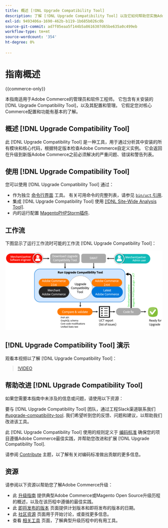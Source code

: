 ```yaml
---
title: 概述 [!DNL Upgrade Compatibility Tool]
description: 了解 [!DNL Upgrade Compatibility Tool] 以及它如何帮助您实施Adobe Commerce项目。
exl-id: 9493406a-1690-462b-b119-1b685b026c0b
source-git-commit: ad7f05eaa5f144b5a8616307d65be635a0c499eb
workflow-type: tm+mt
source-wordcount: '354'
ht-degree: 0%

---
```


# 指南概述

{{commerce-only}}

本指南适用于Adobe Commerce的管理员和软件工程师。 它包含有关安装的 [!DNL Upgrade Compatibility Tool]，以及其配置和管理。 它假定您对核心Commerce配置和功能有基本的了解。

## 概述 [!DNL Upgrade Compatibility Tool]

此 [!DNL Upgrade Compatibility Tool] 是一种工具，用于通过分析其中安装的所有模块和核心代码，根据特定版本检查Adobe Commerce自定义实例。 它会返回在升级到新版Adobe Commerce之前必须解决的严重问题、错误和警告列表。

## 使用 [!DNL Upgrade Compatibility Tool]

您可以使用 [!DNL Upgrade Compatibility Tool] 通过：

- 作为独立 [命令行界面](../upgrade-compatibility-tool/run.md) 工具。 有关可用命令的完整列表，请参见 [`bin/uct` 引用](/help/reference/uct.md).
- 集成 [!DNL Upgrade Compatibility Tool] 使用 [[!DNL Site-Wide Analysis Tool]](../upgrade-compatibility-tool/integrate-analysis-tool.md).
- 内的运行配置 [MagentoPHPStorm插件](../upgrade-compatibility-tool/run-configuration-phpstorm-plugin.md).

## 工作流

下图显示了运行工作流时可能的工作流 [!DNL Upgrade Compatibility Tool]：

![[!DNL Upgrade Compatibility Tool] 图表](../../assets/upgrade-guide/uct-diagram-v5.png)

## [!DNL Upgrade Compatibility Tool] 演示

观看本视频以了解 [!DNL Upgrade Compatibility Tool]：

>[!VIDEO](https://video.tv.adobe.com/v/341245?quality=12)

## 帮助改进 [!DNL Upgrade Compatibility Tool]

如果您需要本指南中未涉及的信息或问题，请使用以下资源：

要与 [!DNL Upgrade Compatibility Tool] 团队，通过工程Slack渠道联系我们 [#upgrade-compatibility-tool](https://magentocommeng.slack.com/archives/C019Y143U9F). 我们希望听到您的反馈、问题和建议，以帮助我们改进该工具。

此 [!DNL Upgrade Compatibility Tool] 使用的规则定义于 [编码标准](https://developer.adobe.com/commerce/php/coding-standards/) 确保您的项目遵循Adobe Commerce最佳实践，并帮助您改进和扩展 [!DNL Upgrade Compatibility Tool].

请参阅 [Contribute](https://developer.adobe.com/commerce/php/coding-standards/contributing/) 主题，以了解有关对编码标准做出贡献的更多信息。

## 资源

请参阅以下资源以帮助您了解Adobe Commerce升级：

- 此 [升级指南](../overview.md) 提供典型Adobe Commerce或Magento Open Source升级历程的概述，以及在该历程中遵循的最佳实践。
- 此 [即将发布的版本](https://devdocs.magento.com/release/) 页面提供计划版本和即将发布的版本的日期。
- 此 [社区资源](https://developer.adobe.com/commerce/contributor/community/) 页面用于开始讨论，或查找更多信息。
- 查看 [相关工具](../upgrade-compatibility-tool/related-tools.md) 页面，了解典型升级历程中的有用工具。
